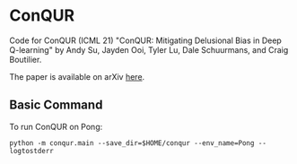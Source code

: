 # ConQUR

Code for ConQUR (ICML 21) "ConQUR: Mitigating Delusional Bias in Deep
Q-learning" by Andy Su, Jayden Ooi, Tyler Lu, Dale Schuurmans, and Craig
Boutilier.

The paper is available on arXiv [here](https://arxiv.org/abs/2002.12399).


## Basic Command

To run ConQUR on Pong:

```
python -m conqur.main --save_dir=$HOME/conqur --env_name=Pong --logtostderr
```
